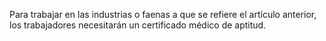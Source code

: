 Para trabajar en las industrias o faenas a que se refiere el artículo anterior, los trabajadores necesitarán un certificado médico de aptitud.